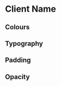 # Client Name

## Colours

<color-list :colors="tailwindConfig.theme.colors" />

## Typography

<typography-list :fonts="tailwindConfig.theme.fontFamily" :sizes="tailwindConfig.theme.fontSize" :weights="tailwindConfig.theme.fontWeight" :spaces="tailwindConfig.theme.letterSpacing" :lineheight="tailwindConfig.theme.lineHeight" />

## Padding

<padding-list :padding="tailwindConfig.theme.padding" />

## Opacity

<opacity-list :opacities="tailwindConfig.theme.opacity" />

<script>
    import _ from 'lodash'
    import resolveConfig from 'tailwindcss/resolveConfig'
    import tailwindConfig from '../tailwind'

    if (typeof(window) !== 'undefined') window.global = window

    export default {
        computed: {
            tailwindConfig: function () {
                return resolveConfig(tailwindConfig);
            }
        }
    }
</script>

<style lang="stylus">
    @import "docs/.vuepress/style.styl"
</style>
